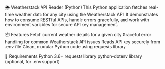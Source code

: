 🌦️ Weatherstack API Reader (Python)
This Python application fetches real-time weather data for any city using the Weatherstack API. It demonstrates how to consume RESTful APIs, handle errors gracefully, and work with environment variables for secure API key management.

📦 Features
Fetch current weather details for a given city
Graceful error handling for common Weatherstack API issues
Reads API key securely from .env file
Clean, modular Python code using requests library

🧰 Requirements
Python 3.6+
requests library
python-dotenv library (optional, for .env support)